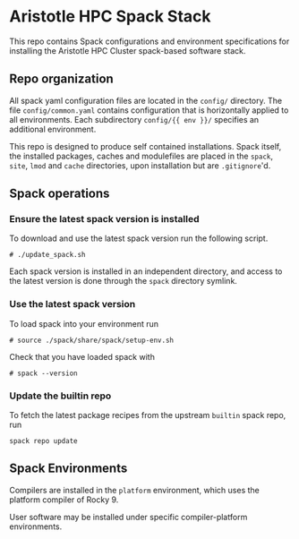 # Aristotle HPC Spack Stack

This repo contains Spack configurations and environment specifications for installing the Aristotle HPC Cluster spack-based software stack.

## Repo organization

All spack yaml configuration files are located in the `config/` directory. The file `config/common.yaml` contains configuration that is horizontally applied to all environments. Each subdirectory `config/{{ env }}/` specifies an additional environment.

This repo is designed to produce self contained installations.
Spack itself, the installed packages, caches and modulefiles are placed in the `spack`, `site`, `lmod` and `cache` directories, upon installation but are `.gitignore`'d.

## Spack operations

### Ensure the latest spack version is installed

To download and use the latest spack version run the following script.

```console
# ./update_spack.sh
```

Each spack version is installed in an independent directory, and access to the latest version is done through the `spack` directory symlink.

### Use the latest spack version

To load spack into your environment run

```console
# source ./spack/share/spack/setup-env.sh
```

Check that you have loaded spack with

```console
# spack --version
```

### Update the builtin repo

To fetch the latest package recipes from the upstream `builtin` spack repo, run

```console
spack repo update
```

## Spack Environments

Compilers are installed in the `platform` environment, which uses the platform compiler of Rocky 9.

User software may be installed under specific compiler-platform environments.
